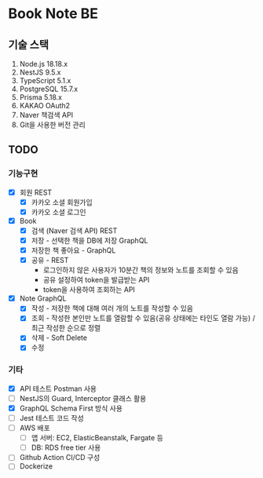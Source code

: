 # Book Note BE

## 기술 스택

1. Node.js 18.18.x
2. NestJS 9.5.x
3. TypeScript 5.1.x
4. PostgreSQL 15.7.x
5. Prisma 5.18.x
6. KAKAO OAuth2
7. Naver 책검색 API
8. Git을 사용한 버전 관리

## TODO

### 기능구현

- [x] 회원 REST
  - [x] 카카오 소셜 회원가입
  - [x] 카카오 소셜 로그인
- [x] Book
  - [x] 검색 (Naver 검색 API) REST
  - [x] 저장 - 선택한 책을 DB에 저장 GraphQL
  - [x] 저장한 책 좋아요 - GraphQL
  - [x] 공유 - REST
    - 로그인하지 않은 사용자가 10분간 책의 정보와 노트를 조회할 수 있음
    - 공유 설정하여 token을 발급받는 API
    - token을 사용하여 조회하는 API
- [x] Note GraphQL
  - [x] 작성 - 저장한 책에 대해 여러 개의 노트를 작성할 수 있음
  - [x] 조회 - 작성한 본인만 노트를 열람할 수 있음(공유 상태에는 타인도 열람 가능) / 최근 작성한 순으로 정렬
  - [x] 삭제 - Soft Delete
  - [x] 수정

### 기타

- [x] API 테스트 Postman 사용
- [ ] NestJS의 Guard, Interceptor 클래스 활용
- [x] GraphQL Schema First 방식 사용
- [ ] Jest 테스트 코드 작성
- [ ] AWS 배포
  - [ ] 앱 서버: EC2, ElasticBeanstalk, Fargate 등
  - [ ] DB: RDS free tier 사용
- [ ] Github Action CI/CD 구성
- [ ] Dockerize
